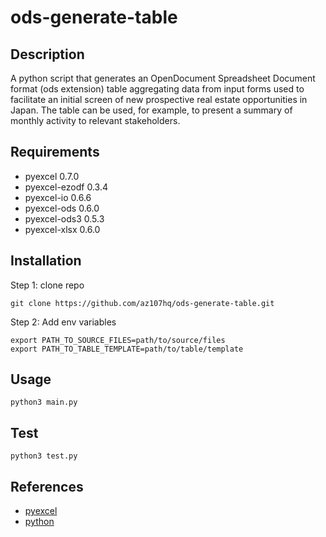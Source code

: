 # ods-generate-table

## Description

A python script that generates an OpenDocument Spreadsheet Document format (ods extension) table aggregating data from input forms used to facilitate an initial screen of new prospective real estate opportunities in Japan. The table can be used, for example, to present a summary of monthly activity to relevant stakeholders.

## Requirements

* pyexcel 0.7.0               
* pyexcel-ezodf 0.3.4               
* pyexcel-io 0.6.6               
* pyexcel-ods 0.6.0               
* pyexcel-ods3 0.5.3               
* pyexcel-xlsx 0.6.0

## Installation
Step 1: clone repo

```
git clone https://github.com/az107hq/ods-generate-table.git
```
Step 2: Add env variables
```
export PATH_TO_SOURCE_FILES=path/to/source/files
export PATH_TO_TABLE_TEMPLATE=path/to/table/template
```

## Usage
```
python3 main.py
```

## Test
```
python3 test.py
```

## References
* [pyexcel](http://www.pyexcel.org/)
* [python](https://www.python.org/)
